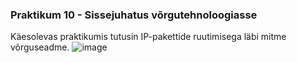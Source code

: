 ### Praktikum 10 - Sissejuhatus võrgutehnoloogiasse
Käesolevas praktikumis tutusin IP-pakettide ruutimisega läbi mitme võrguseadme.
![image](https://github.com/user-attachments/assets/ede01757-5ac0-4db3-9053-88e9f4b3b06d)

